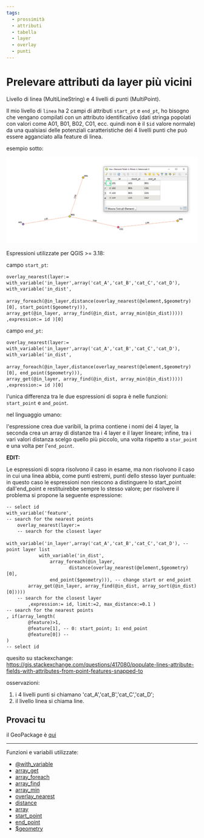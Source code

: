 ```yaml
---
tags:
  - prossimità
  - attributi
  - tabella
  - layer
  - overlay
  - punti
---
```


# Prelevare attributi da layer più vicini

Livello di linea (MultiLineString) e 4 livelli di punti (MultiPoint).

Il mio livello di `linea` ha 2 campi di attributi `start_pt` e `end_pt`, ho bisogno che vengano compilati con un attributo identificativo (dati stringa popolati con valori come A01, B01, B02, C01, ecc. quindi non è il `$id` valore normale) da una qualsiasi delle potenziali caratteristiche dei 4 livelli punti che può essere agganciato alla feature di linea.

esempio sotto:

![](../img/esempi/attributi_da_layer_vicini/img_01.png)

Espressioni utilizzate per QGIS >= 3.18:

campo `start_pt`:

```
overlay_nearest(layer:=
with_variable('in_layer',array('cat_A','cat_B','cat_C','cat_D'),
with_variable('in_dist',
        array_foreach(@in_layer,distance(overlay_nearest(@element,$geometry)[0], start_point($geometry))),
array_get(@in_layer, array_find(@in_dist, array_min(@in_dist)))))
,expression:= id )[0]
```

campo `end_pt`:

```
overlay_nearest(layer:=
with_variable('in_layer',array('cat_A','cat_B','cat_C','cat_D'),
with_variable('in_dist',
        array_foreach(@in_layer,distance(overlay_nearest(@element,$geometry)[0], end_point($geometry))),
array_get(@in_layer, array_find(@in_dist, array_min(@in_dist)))))
,expression:= id )[0]
```

l'unica differenza tra le due espressioni di sopra è nelle funzioni: `start_point` e `and_point`.

nel linguaggio umano:

l'espressione crea due varibili, la prima contiene i nomi dei 4 layer, la seconda crea un array di distanze tra i 4 layer e il layer lineare; infine, tra i vari valori distanza scelgo quello più piccolo, una volta rispetto a `star_point` e una volta per l'`end_point`.

**EDIT:**

Le espressioni di sopra risolvono il caso in esame, ma non risolvono il caso in cui una linea abbia, come punti estremi, punti dello stesso layer puntuale: in questo caso le espressioni non riescono a distinguere lo start_point dall'end_point e restituirebbe sempre lo stesso valore; per risolvere il problema si propone la seguente espressione:

```
-- select id
with_variable('feature',
-- search for the nearest points
	overlay_nearest(layer:=
	-- search for the closest layer
		with_variable('in_layer',array('cat_A','cat_B','cat_C','cat_D'), -- point layer list
			with_variable('in_dist',
				array_foreach(@in_layer,
					   distance(overlay_nearest(@element,$geometry)[0],
				end_point($geometry))), -- change start or end_point
		array_get(@in_layer, array_find(@in_dist, array_sort(@in_dist)[0]))))
	-- search for the closest layer
		,expression:= id, limit:=2, max_distance:=0.1 )
-- search for the nearest points
, if(array_length(
		@feature)>1,
		@feature[1], -- 0: start_point; 1: end_point
		@feature[0]) -- 
)
-- select id
```

quesito su stackexchange: <https://gis.stackexchange.com/questions/417080/populate-lines-attribute-fields-with-attributes-from-point-features-snapped-to>

osservazioni: 

1. i 4 livelli punti si chiamano 'cat_A','cat_B','cat_C','cat_D';
2. il livello linea si chiama line.

## Provaci tu

il GeoPackage è [qui](../prova_tu/se.gpkg)

---

Funzioni e variabili utilizzate:

* [@with_variable](../gr_funzioni/variabili/with_variable.md)
* [array_get](../gr_funzioni/array/array_unico.md#array_get)
* [array_foreach](../gr_funzioni/array/array_unico.md#array_foreach)
* [array_find](../gr_funzioni/array/array_unico.md#array_find)
* [array_min](../gr_funzioni/arrayarray_unico.md#array_min)
* [overlay_nearest](../gr_funzioni/geometria/geometria_unico.md#overlay_nearest)
* [distance](../gr_funzioni/geometria/geometria_unico.md#distance)
* [array](../gr_funzioni/array/array_unico.md#start_point)
* [start_point](../gr_funzioni/geometria/geometria_unico.md#start_point)
* [end_point](../gr_funzioni/geometria/geometria_unico.md#end_point)
* [$geometry](../gr_funzioni/geometria/geometria_unico.md#geometry)
